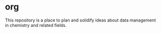 # org
This repository is a place to plan and solidify ideas about data management in chemistry and related fields.
